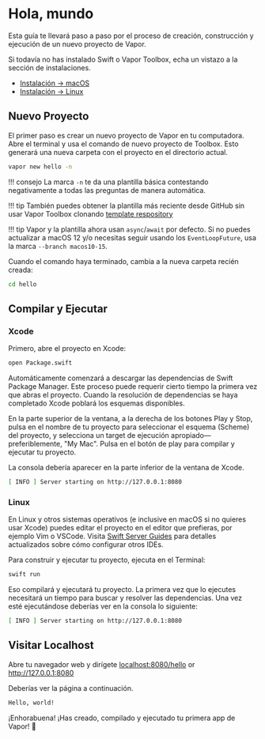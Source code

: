 # Hola, mundo

Esta guía te llevará paso a paso por el proceso de creación, construcción y ejecución de un nuevo proyecto de Vapor.

Si todavía no has instalado Swift o Vapor Toolbox, echa un vistazo a la sección de instalaciones.

- [Instalación &rarr; macOS](../install/macos.md)
- [Instalación &rarr; Linux](../install/linux.md)

## Nuevo Proyecto

El primer paso es crear un nuevo proyecto de Vapor en tu computadora. Abre el terminal y usa el comando de nuevo proyecto de Toolbox. Esto generará una nueva carpeta con el proyecto en el directorio actual.

```sh
vapor new hello -n
```

!!! consejo
	La marca `-n` te da una plantilla básica contestando negativamente a todas las preguntas de manera automática.

!!! tip
    También puedes obtener la plantilla más reciente desde GitHub sin usar Vapor Toolbox clonando [template respository](https://github.com/vapor/template-bare)

!!! tip
	Vapor y la plantilla ahora usan `async`/`await` por defecto.
	Si no puedes actualizar a macOS 12 y/o necesitas seguir usando los `EventLoopFuture`, 
	usa la marca `--branch macos10-15`.

Cuando el comando haya terminado, cambia a la nueva carpeta recién creada:


```sh
cd hello
```

## Compilar y Ejecutar

### Xcode

Primero, abre el proyecto en Xcode:

```sh
open Package.swift
```

Automáticamente comenzará a descargar las dependencias de Swift Package Manager. Este proceso puede requerir cierto tiempo la primera vez que abras el proyecto. Cuando la resolución de dependencias se haya completado Xcode poblará los esquemas disponibles. 

En la parte superior de la ventana, a la derecha de los botones Play y Stop, pulsa en el nombre de tu proyecto para seleccionar el esquema (Scheme) del proyecto, y selecciona un target de ejecución apropiado—preferiblemente, "My Mac". Pulsa en el botón de play para compilar y ejecutar tu proyecto.

La consola debería aparecer en la parte inferior de la ventana de Xcode.

```sh
[ INFO ] Server starting on http://127.0.0.1:8080
```

### Linux

En Linux y otros sistemas operativos (e inclusive en macOS si no quieres usar Xcode) puedes editar el proyecto en el editor que prefieras, por ejemplo Vim o VSCode. Visita [Swift Server Guides](https://github.com/swift-server/guides/blob/main/docs/setup-and-ide-alternatives.md) para detalles actualizados sobre cómo configurar otros IDEs.

Para construir y ejecutar tu proyecto, ejecuta en el Terminal:

```sh
swift run
```

Eso compilará y ejecutará tu proyecto. La primera vez que lo ejecutes necesitará un tiempo para buscar y resolver las dependencias. Una vez esté ejecutándose deberías ver en la consola lo siguiente:

```sh
[ INFO ] Server starting on http://127.0.0.1:8080
```

## Visitar Localhost

Abre tu navegador web y dirígete <a href="http://localhost:8080/hello" target="_blank">localhost:8080/hello</a> or <a href="http://127.0.0.1:8080" target="_blank">http://127.0.0.1:8080</a>

Deberías ver la página a continuación.

```html
Hello, world!
```

¡Enhorabuena! ¡Has creado, compilado y ejecutado tu primera app de Vapor! 🎉
